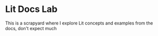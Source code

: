 # Lit Docs Lab

This is a scrapyard where I explore Lit concepts and examples from the docs, don't expect much
